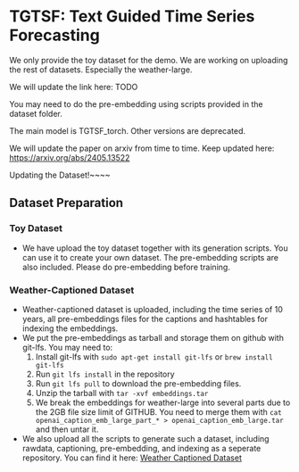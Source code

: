 # TGTSF: Text Guided Time Series Forecasting

We only provide the toy dataset for the demo. We are working on uploading the rest of datasets. Especially the weather-large. 

We will update the link here: TODO

You may need to do the pre-embedding using scripts provided in the dataset folder. 

The main model is TGTSF_torch. Other versions are deprecated. 

We will update the paper on arxiv from time to time. Keep updated here: https://arxiv.org/abs/2405.13522

Updating the Dataset!~~~~


## Dataset Preparation

### Toy Dataset

- We have upload the toy dataset together with its generation scripts. You can use it to create your own dataset. The pre-embedding scripts are also included. Please do pre-embedding before training.

### Weather-Captioned Dataset

- Weather-captioned dataset is uploaded, including the time series of 10 years, all pre-embeddings files for the captions and hashtables for indexing the embeddings. 
- We put the pre-embeddings as tarball and storage them on github with git-lfs. You may need to:
  1. Install git-lfs with `sudo apt-get install git-lfs` or `brew install git-lfs`
  2. Run `git lfs install` in the repository
  3. Run `git lfs pull` to download the pre-embedding files.
  4. Unzip the tarball with `tar -xvf embeddings.tar`
  5. We break the embeddings for weather-large into several parts due to the 2GB file size limit of GITHUB. You need to merge them with `cat openai_caption_emb_large_part_* > openai_caption_emb_large.tar` and then untar it.
- We also upload all the scripts to generate such a dataset, including rawdata, captioning, pre-embedding, and indexing as a seperate repository. You can find it here: [Weather Captioned Dataset](https://github.com/VEWOXIC/Weather-Captioned)

